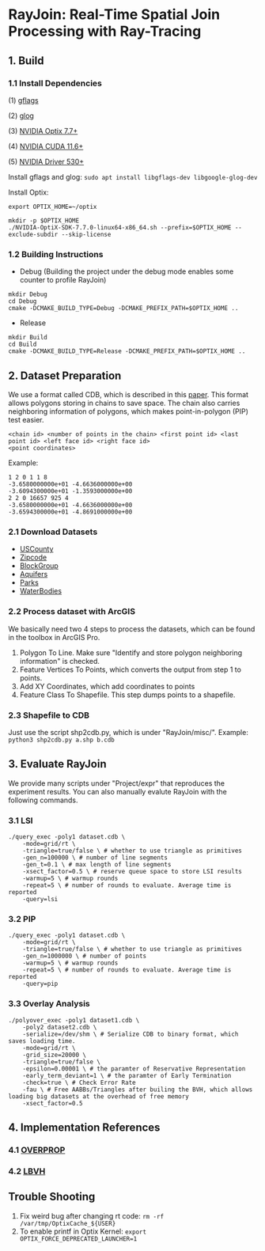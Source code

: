 # RayJoin: Real-Time Spatial Join Processing with Ray-Tracing

## 1. Build

### 1.1 Install Dependencies
(1) [gflags](https://github.com/gflags/gflags)

(2) [glog](https://github.com/google/glog)

(3) [NVIDIA Optix 7.7+](https://developer.nvidia.com/designworks/optix/download)

(4) [NVIDIA CUDA 11.6+](https://developer.nvidia.com/cuda-11-6-0-download-archive)

(5) [NVIDIA Driver 530+](https://www.nvidia.com/download/index.aspx)

Install gflags and glog:
`sudo apt install libgflags-dev libgoogle-glog-dev`

Install Optix: 
```shell
export OPTIX_HOME=~/optix

mkdir -p $OPTIX_HOME
./NVIDIA-OptiX-SDK-7.7.0-linux64-x86_64.sh --prefix=$OPTIX_HOME --exclude-subdir --skip-license
```

### 1.2 Building Instructions

- Debug (Building the project under the debug mode enables some counter to profile RayJoin)
```shell
mkdir Debug
cd Debug
cmake -DCMAKE_BUILD_TYPE=Debug -DCMAKE_PREFIX_PATH=$OPTIX_HOME ..
```

- Release
```shell
mkdir Build
cd Build
cmake -DCMAKE_BUILD_TYPE=Release -DCMAKE_PREFIX_PATH=$OPTIX_HOME ..
```

## 2. Dataset Preparation

We use a format called CDB, which is described in this [paper](https://dl.acm.org/doi/abs/10.1145/2835185.2835188).
This format allows polygons storing in chains to save space. The chain also carries neighboring information of polygons, 
which makes point-in-polygon (PIP) test easier.
```
<chain id> <number of points in the chain> <first point id> <last point id> <left face id> <right face id>
<point coordinates>
```
Example:
```text
1 2 0 1 1 8
-3.6580000000e+01 -4.6636000000e+00
-3.6094300000e+01 -1.3593000000e+00
2 2 0 16657 925 4
-3.6580000000e+01 -4.6636000000e+00
-3.6594300000e+01 -4.8691000000e+00
```

### 2.1 Download Datasets
- [USCounty](https://www.arcgis.com/home/item.html?id=14c5450526a8430298b2fa74da12c2f4)
- [Zipcode](https://www.arcgis.com/home/item.html?id=d6f7ee6129e241cc9b6f75978e47128b)
- [BlockGroup](https://www.arcgis.com/home/item.html?id=1c924a53319a491ab43d5cb1d55d8561)
- [Aquifers](https://www.arcgis.com/home/item.html?id=d2ce672fda1f44089af659b629d11458)
- [Parks](https://www.arcgis.com/home/item.html?id=f092c20803a047cba81fbf1e30eff0b5)
- [WaterBodies](https://www.arcgis.com/home/item.html?id=48c77cbde9a0470fb371f8c8a8a7421a)

### 2.2 Process dataset with ArcGIS
We basically need two 4 steps to process the datasets, which can be found in the toolbox in ArcGIS Pro. 
1. Polygon To Line. Make sure "Identify and store polygon neighboring information" is checked.
2. Feature Vertices To Points, which converts the output from step 1 to points.
3. Add XY Coordinates, which add coordinates to points
4. Feature Class To Shapefile. This step dumps points to a shapefile.

### 2.3 Shapefile to CDB
Just use the script shp2cdb.py, which is under "RayJoin/misc/". Example: `python3 shp2cdb.py a.shp b.cdb`

## 3. Evaluate RayJoin
We provide many scripts under "Project/expr" that reproduces the experiment results. You can also manually
evalute RayJoin with the following commands.

### 3.1 LSI
```shell
./query_exec -poly1 dataset.cdb \
    -mode=grid/rt \
    -triangle=true/false \ # whether to use triangle as primitives
    -gen_n=100000 \ # number of line segments
    -gen_t=0.1 \ # max length of line segments
    -xsect_factor=0.5 \ # reserve queue space to store LSI results
    -warmup=5 \ # warmup rounds
    -repeat=5 \ # number of rounds to evaluate. Average time is reported
    -query=lsi
```

### 3.2 PIP
```shell
./query_exec -poly1 dataset.cdb \
    -mode=grid/rt \
    -triangle=true/false \ # whether to use triangle as primitives
    -gen_n=1000000 \ # number of points
    -warmup=5 \ # warmup rounds
    -repeat=5 \ # number of rounds to evaluate. Average time is reported
    -query=pip
```

### 3.3 Overlay Analysis
```shell
./polyover_exec -poly1 dataset1.cdb \
    -poly2 dataset2.cdb \
    -serialize=/dev/shm \ # Serialize CDB to binary format, which saves loading time.
    -mode=grid/rt \
    -grid_size=20000 \
    -triangle=true/false \
    -epsilon=0.00001 \ # the paramter of Reservative Representation
    -early_term_deviant=1 \ # the paramter of Early Termination
    -check=true \ # Check Error Rate
    -fau \ # Free AABBs/Triangles after builing the BVH, which allows loading big datasets at the overhead of free memory 
    -xsect_factor=0.5

```

## 4. Implementation References
### 4.1 [OVERPROP](https://wrfranklin.org/pmwiki/pmwiki.php/Research/OverlayingTwoMaps)
### 4.2 [LBVH](https://github.com/ToruNiina/lbvh)


## Trouble Shooting

1. Fix weird bug after changing rt code: `rm -rf /var/tmp/OptixCache_${USER}`
2. To enable printf in Optix Kernel: `export OPTIX_FORCE_DEPRECATED_LAUNCHER=1`